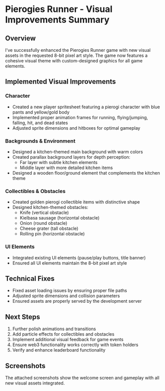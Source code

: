 # Pierogies Runner - Visual Improvements Summary

## Overview
I've successfully enhanced the Pierogies Runner game with new visual assets in the requested 8-bit pixel art style. The game now features a cohesive visual theme with custom-designed graphics for all game elements.

## Implemented Visual Improvements

### Character
- Created a new player spritesheet featuring a pierogi character with blue pants and yellow/gold body
- Implemented proper animation frames for running, flying/jumping, falling, hit, and dead states
- Adjusted sprite dimensions and hitboxes for optimal gameplay

### Backgrounds & Environment
- Designed a kitchen-themed main background with warm colors
- Created parallax background layers for depth perception:
  - Far layer with subtle kitchen elements
  - Middle layer with more detailed kitchen items
- Designed a wooden floor/ground element that complements the kitchen theme

### Collectibles & Obstacles
- Created golden pierogi collectible items with distinctive shape
- Designed kitchen-themed obstacles:
  - Knife (vertical obstacle)
  - Kielbasa sausage (horizontal obstacle)
  - Onion (round obstacle)
  - Cheese grater (tall obstacle)
  - Rolling pin (horizontal obstacle)

### UI Elements
- Integrated existing UI elements (pause/play buttons, title banner)
- Ensured all UI elements maintain the 8-bit pixel art style

## Technical Fixes
- Fixed asset loading issues by ensuring proper file paths
- Adjusted sprite dimensions and collision parameters
- Ensured assets are properly served by the development server

## Next Steps
1. Further polish animations and transitions
2. Add particle effects for collectibles and obstacles
3. Implement additional visual feedback for game events
4. Ensure web3 functionality works correctly with token holders
5. Verify and enhance leaderboard functionality

## Screenshots
The attached screenshots show the welcome screen and gameplay with all new visual assets integrated.
